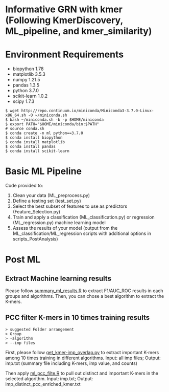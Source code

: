 # Informative GRN with kmer (Following KmerDiscovery, ML_pipeline, and kmer_similarity)




# Environment Requirements
- biopython 1.78
- matplotlib 3.5.3
- numpy 1.21.5
- pandas 1.3.5
- python 3.7.0
- scikit-learn 1.0.2
- scipy 1.7.3
```
$ wget http://repo.continuum.io/miniconda/Miniconda3-3.7.0-Linux-x86_64.sh -O ~/miniconda.sh
$ bash ~/miniconda.sh -b -p $HOME/miniconda
$ export PATH="$HOME/miniconda/bin:$PATH"
# source conda.sh
$ conda create -n ml python==3.7.0 
$ conda install biopython
$ conda install matplotlib
$ conda install pandas
$ conda install scikit-learn

```

# Basic ML Pipeline

Code provided to:

1. Clean your data (ML_preprocess.py)
2. Define a testing set (test_set.py)
3. Select the best subset of features to use as predictors (Feature_Selection.py)
4. Train and apply a classification (ML_classification.py) or regression (ML_regression.py) machine learning model
5. Assess the results of your model (output from the ML_classification/ML_regression scripts with additional options in scripts_PostAnalysis)


# Post ML
## Extract Machine learning results
Please follow [summary_ml_results.R](https://github.com/LavakauT/ML-pipeline/blob/main/summary_ml_results.R) to extract F1/AUC_ROC results in each groups and algorithms. Then, you can chose a best algorithm to extract the K-mers.

## PCC filter K-mers in 10 times training results
```
> suggested Folder arrangement
> Group
> -algorithm
> --imp files
```
First, please follow [get_kmer-imp_overlap.py](https://github.com/LavakauT/ML-pipeline/blob/main/get_kmer-imp_overlap.py)  to extract important K-mers among 10 times training in different algorithms.
Input: all imp files; Output: imp.txt (summary file including K-mers, imp value, and counts)


Then apply [ml_pcc_filte.R](https://github.com/LavakauT/ML-pipeline/blob/main/ml_pcc_filter.R) to pull out distinct and important K-mers in the selected algorithm.
Input: imp.txt; Output: imp_distinct_pcc_enriched_kmer.txt
